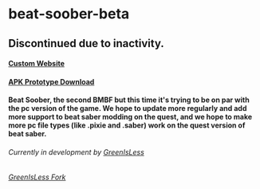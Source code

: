 # beat-soober-beta
## Discontinued due to inactivity.  

#### [Custom Website](https://beatsoober.epizy.com/)
#### [APK Prototype Download](https://github.com/GreenIsLess/beat-soober/raw/master-a/Beta/BetaPrototype.apk)
#### Beat Soober, the second BMBF but this time it's trying to be on par with the pc version of the game. We hope to update more regularly and add more support to beat saber modding on the quest, and we hope to make more pc file types (like .pixie and .saber) work on the quest version of beat saber.
###### Currently in development by [GreenIsLess](https://github.com/GreenIsLess)
###### [GreenIsLess Fork](https://github.com/GreenIsLess/beat-soober)



